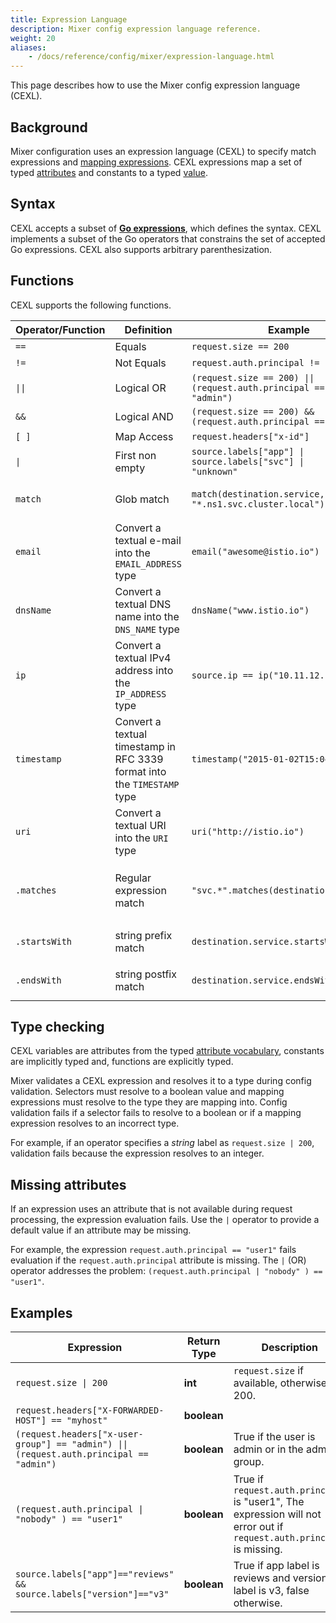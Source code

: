 ```yaml
---
title: Expression Language
description: Mixer config expression language reference.
weight: 20
aliases:
    - /docs/reference/config/mixer/expression-language.html
---
```


This page describes how to use the Mixer config expression language (CEXL).

## Background

Mixer configuration uses an expression language (CEXL) to specify match expressions and [mapping expressions](/docs/concepts/policies-and-telemetry/#attribute-expressions). CEXL expressions map a set of typed [attributes](/docs/concepts/policies-and-telemetry/#attributes) and constants to a typed
[value](https://github.com/istio/api/blob/master/policy/v1beta1/value_type.proto).

## Syntax

CEXL accepts a subset of **[Go expressions](https://golang.org/ref/spec#Expressions)**, which defines the syntax. CEXL implements a subset of the Go operators that constrains the set of accepted Go expressions. CEXL also supports arbitrary parenthesization.

## Functions

CEXL supports the following functions.

|Operator/Function |Definition |Example | Description|
|------------------|-----------|--------|------------|
|`==` |Equals |`request.size == 200`
|`!=` |Not Equals |`request.auth.principal != "admin"`
|<code>&#124;&#124;</code> |Logical OR | <code>(request.size == 200) &#124;&#124; (request.auth.principal == "admin")</code>
|`&&` |Logical AND | `(request.size == 200) && (request.auth.principal == "admin")`
|`[ ]` |Map Access | `request.headers["x-id"]`
|<code>&#124;</code> |First non empty | <code>source.labels["app"] &#124; source.labels["svc"] &#124; "unknown"</code>
|`match` | Glob match |`match(destination.service, "*.ns1.svc.cluster.local")` | Matches prefix or suffix based on the location of `*`
|`email` | Convert a textual e-mail into the `EMAIL_ADDRESS` type | `email("awesome@istio.io")` | Use the `email` function to create an `EMAIL_ADDRESS` literal.
|`dnsName` | Convert a textual DNS name into the `DNS_NAME` type | `dnsName("www.istio.io")` | Use the `dnsName` function to create a `DNS_NAME` literal.
|`ip` | Convert a textual IPv4 address into the `IP_ADDRESS` type | `source.ip == ip("10.11.12.13")` | Use the `ip` function to create an `IP_ADDRESS` literal.
|`timestamp` | Convert a textual timestamp in RFC 3339 format into the `TIMESTAMP` type | `timestamp("2015-01-02T15:04:35Z")` | Use the `timestamp` function to create a `TIMESTAMP` literal.
|`uri` | Convert a textual URI into the `URI` type | `uri("http://istio.io")` | Use the `uri` function to create a `URI` literal.
|`.matches` | Regular expression match | `"svc.*".matches(destination.service)` | Matches `destination.service` against regular expression pattern `"svc.*"`.
|`.startsWith` | string prefix match | `destination.service.startsWith("acme")` | Checks whether `destination.service` starts with `"acme"`.
|`.endsWith` | string postfix match | `destination.service.endsWith("acme")`  | Checks whether `destination.service` ends with `"acme"`.

## Type checking

CEXL variables are attributes from the typed [attribute vocabulary](/docs/reference/config/policy-and-telemetry/attribute-vocabulary/), constants are implicitly typed and, functions are explicitly typed.

Mixer validates a CEXL expression and resolves it to a type during config validation.
Selectors must resolve to a boolean value and mapping expressions must resolve to the type they are mapping into. Config validation fails if a selector fails to resolve to a boolean or if a mapping expression resolves to an incorrect type.

For example, if an operator specifies a *string* label as `request.size | 200`, validation fails because the expression resolves to an integer.

## Missing attributes

If an expression uses an attribute that is not available during request processing, the expression evaluation fails. Use the `|` operator to provide a default value if an attribute may be missing.

For example, the expression `request.auth.principal == "user1"` fails evaluation if the `request.auth.principal` attribute is missing. The `|` (OR) operator addresses the problem: `(request.auth.principal | "nobody" ) == "user1"`.

## Examples

|Expression |Return Type |Description|
|-----------|------------|-----------|
|<code>request.size &#124; 200</code> |  **int** | `request.size` if available, otherwise 200.
|`request.headers["X-FORWARDED-HOST"] == "myhost"`| **boolean**
|`(request.headers["x-user-group"] == "admin") \|\| (request.auth.principal == "admin")`| **boolean**| True if the user is admin or in the admin group.
|<code>(request.auth.principal &#124; "nobody" ) == "user1"</code> | **boolean** | True if `request.auth.principal` is "user1", The expression will not error out if `request.auth.principal` is missing.
|`source.labels["app"]=="reviews" && source.labels["version"]=="v3"`| **boolean** | True if app label is reviews and version label is v3, false otherwise.
